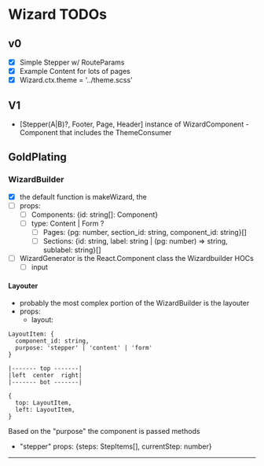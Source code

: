 # Wizard TODOs

## v0

- [x] Simple Stepper w/ RouteParams
- [x] Example Content for lots of pages
- [x] Wizard.ctx.theme = '../theme.scss'

## V1

- [Stepper(A|B)?, Footer, Page, Header] instance of WizardComponent - Component that includes the ThemeConsumer

## GoldPlating

### WizardBuilder

- [x] the default function is makeWizard, the
- [ ] props:
  - [ ] Components: {id: string[]: Component}
  - [ ] type: Content | Form ?
    - [ ] Pages: {pg: number, section_id: string, component_id: string}[]
    - [ ] Sections: {id: string, label: string | (pg: number) => string, sublabel: string}[]
- [ ] WizardGenerator is the React.Component class the Wizardbuilder HOCs
  - [ ] input

#### Layouter

- probably the most complex portion of the WizardBuilder is the layouter
- props:
  - layout:

```text
LayoutItem: {
  component_id: string,
  purpose: 'stepper' | 'content' | 'form'
}

|------- top -------|
|left  center  right|
|------- bot -------|

{
  top: LayoutItem,
  left: LayoutItem,
}
```

Based on the "purpose" the component is passed methods

- "stepper" props: {steps: StepItems[], currentStep: number}
****